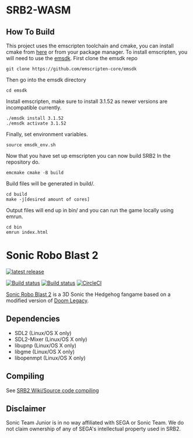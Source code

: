 # SRB2-WASM
## How To Build 
This project uses the emscripten toolchain and cmake, you can install cmake from [here](https://cmake.org/download/) or from your package manager. 
To install emscripten, you will need to use the [emsdk](https://github.com/emscripten-core/emsdk). First clone the emsdk repo
```
git clone https://github.com/emscripten-core/emsdk 
```
Then go into the emsdk directory 
```
cd emsdk
```
Install emscripten, make sure to install 3.1.52 as newer versions are incompatible currently.
```
./emsdk install 3.1.52 
./emsdk activate 3.1.52
``` 
Finally, set environment variables.
```
source emsdk_env.sh  
``` 
Now that you have set up emscripten you can now build SRB2
In the repository do.
```
emcmake cmake -B build 
``` 
Build files will be generated in build/.

```
cd build
make -j[desired amount of cores] 
``` 
Output files will end up in bin/ and you can run the game locally using emrun.
```
cd bin 
emrun index.html
```
# Sonic Robo Blast 2
[![latest release](https://badgen.net/github/release/STJr/SRB2/stable)](https://github.com/STJr/SRB2/releases/latest)

[![Build status](https://ci.appveyor.com/api/projects/status/399d4hcw9yy7hg2y?svg=true)](https://ci.appveyor.com/project/STJr/srb2)
[![Build status](https://travis-ci.org/STJr/SRB2.svg?branch=master)](https://travis-ci.org/STJr/SRB2)
[![CircleCI](https://circleci.com/gh/STJr/SRB2/tree/master.svg?style=svg)](https://circleci.com/gh/STJr/SRB2/tree/master)

[Sonic Robo Blast 2](https://srb2.org/) is a 3D Sonic the Hedgehog fangame based on a modified version of [Doom Legacy](http://doomlegacy.sourceforge.net/).

## Dependencies
- SDL2 (Linux/OS X only)
- SDL2-Mixer (Linux/OS X only)
- libupnp (Linux/OS X only)
- libgme (Linux/OS X only)
- libopenmpt (Linux/OS X only)

## Compiling

See [SRB2 Wiki/Source code compiling](http://wiki.srb2.org/wiki/Source_code_compiling)

## Disclaimer
Sonic Team Junior is in no way affiliated with SEGA or Sonic Team. We do not claim ownership of any of SEGA's intellectual property used in SRB2.
